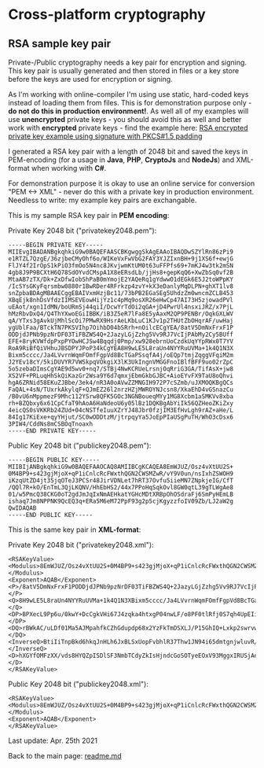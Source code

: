 # Cross-platform cryptography

## RSA sample key pair

Private-/Public cryptography needs a key pair for encryption and signing. This key pair is usually generated and then stored in files or a key store before the keys are used for encryption or signing.

As I'm working with online-compiler I'm using use static, hard-coded keys instead of loading them from files. This is for demonstration purpose only - **do not do this in production environment!**. As well all of my examples will use **unencrypted** private keys - you should avoid this as well and better work with **encrypted** private keys - find the example here: [RSA encrypted private key example using signature with PKCS#1.5 padding](rsa_encrypted_private_key_example_signature_string.md)

I generated a RSA key pair with a length of 2048 bit and saved the keys in PEM-encoding (for a usage in **Java**, **PHP**, **CryptoJs** and **NodeJs**) and XML-format when working with **C#**.

For demonstration purpose it is okay to use an online service for conversion "PEM <-> XML" - never do this with a private key in production environment. Needless to write: my example key pairs are exchangable.

This is my sample RSA key pair in **PEM encoding**:

Private Key 2048 bit ("privatekey2048.pem"):

```plaintext
-----BEGIN PRIVATE KEY-----
MIIEvgIBADANBgkqhkiG9w0BAQEFAASCBKgwggSkAgEAAoIBAQDwSZYlRn86zPi9
e1RTZL7QzgE/36zjbeCMyOhf6o/WIKeVxFwVbG2FAY3YJZIxnBH+9j1XS6f+ewjG
FlJY4f2IrOpS1kPiO3fmOo5N4nc8JKvjwmKtUM0t63uFFPfs69+7mKJ4w3tk2mSN
4gb8J9P9BCXtH6Q78SdOYvdCMspA1X8eERsdLb/jjHs8+gepKqQ6+XwZbSq0vf2B
MtaAB7zTX/Dk+ZxDfwIobShPaB0mYmojE2YAQeRq1gYdwwO1dEGk6E5J2toWPpKY
/IcSYsGKyFqrsmbw0880r1BwRDer4RFrkzp4zvY+kX3eDanlyMqDLPN+ghXT1lv8
snZpbaBDAgMBAAECggEBAIVxmHzjBc11/73bPB2EGaSEg5UhdzZm0wncmZCLB453
XBqEjk8nhDsVfdzIIMSEVEowHijYz1c4pMq9osXR26eHwCp47AI73H5zjowadPVl
uEAot/xgn1IdMN/boURmSj44qiI/DcwYrTdOi2qGA+jD4PwrUl4nsxiJRZ/x7PjL
hMzRbvDxQ4/Q4ThYXwoEGiIBBK/iB3Z5eR7lFa8E5yAaxM2QP9PENBr/OqkGXLWV
qA/YTxs3gAvkUjMhlScOi7PMwRX9HsrAeLKbLuC1KJv1p2THUtZbOHqrAF/uwHaj
ygUblFaa/BTckTN7PKSVIhp7OihbD04bSRrh+nOilcECgYEA/8atV5DmNxFrxF1P
ODDjdJPNb9pzNrDF03TiFBZWS4Q+2JazyLGjZzhg5Vv9RJ7VcIjPAbMy2Cy5BUff
EFE+8ryKVWfdpPxpPYOwHCJSw4Bqqdj0Pmp/xw928ebrnUoCzdkUqYYpRWx0T7YV
RoA9RiBfQiVHhuJBSDPYJPoP34kCgYEA8H9wLE5L8raUn4NYYRuUVMa+1k4Q1N3X
Bixm5cccc/Ja4LVvrnWqmFOmfFgpVd8BcTGaPSsqfA4j/oEQp7tmjZqggVFqiM2m
J2YEv18cY/5kiDUVYR7VWSkpqVOkgiX3lK3UkIngnVMGGFnoIBlfBFF9uo02rZpC
5o5zebaDImsCgYAE9d5wv0+nq7/STBj4NwKCRUeLrsnjOqRriG3GA/TifAsX+jw8
XS2VF+PRLuqHhSkQiKazGr2Wsa9Y6d7qmxjEbmGkbGJBC+AioEYvFX9TaU8oQhvi
hgA6ZRNid58EKuZJBbe/3ek4/nR3A0oAVwZZMNGIH972P7cSZmb/uJXMOQKBgQCs
FaQAL+4sN/TUxrkAkylqF+QJmEZ26l2nrzHZjMWROYNJcsn8/XkaEhD4vGSnazCu
/B0vU6nMppmezF9Mhc112YSrw8QFK5GOc3NGNBoueqMYy1MG8Xcbm1aSMKVv8xba
rh+BZQbxy6x61CpCfaT9hAoA6HaNdeoU6y05lBz1DQKBgAbYiIk56QZHeoZKiZxy
4eicQS0sVKKRb24ZUd+04cNSTfeIuuXZrYJ48Jbr0fzjIM3EfHvLgh9rAZ+aHe/L
84Ig17KiExe+qyYHjut/SC0wODDtzM/jtrpqyYa5JoEpPIaUSgPuTH/WhO3cDsx6
3PIW4/CddNs8mCSBOqTnoaxh
-----END PRIVATE KEY-----
```

Public Key 2048 bit ("publickey2048.pem"):

```plaintext
-----BEGIN PUBLIC KEY-----
MIIBIjANBgkqhkiG9w0BAQEFAAOCAQ8AMIIBCgKCAQEA8EmWJUZ/Osz4vXtUU2S+
0M4BP9+s423gjMjoX+qP1iCnlcRcFWxthQGN2CWSMZwR/vY9V0un/nsIxhZSWOH9
iKzqUtZD4jt35jqOTeJ3PCSr48JirVDNLet7hRT37Ovfu5iieMN7ZNpkjeIG/CfT
/QQl7R+kO/EnTmL3QjLKQNV/HhEbHS2/44x7PPoHqSqkOvl8GW0qtL39gTLWgAe8
01/w5PmcQ38CKG0oT2gdJmJqIxNmAEHkatYGHcMDtXRBpOhOSdraFj6SmPyHEmLB
ishaq7Jm8NPPNK9QcEQ3q+ERa5M6eM72PpF93g2p5cjKgyzzfoIV09Zb/LJ2aW2g
QwIDAQAB
-----END PUBLIC KEY-----
```

This is the same key pair in **XML-format**:

Private Key 2048 bit ("privatekey2048.xml"):

```plaintext
<RSAKeyValue>
<Modulus>8EmWJUZ/Osz4vXtUU2S+0M4BP9+s423gjMjoX+qP1iCnlcRcFWxthQGN2CWSMZwR/vY9V0un/nsIxhZSWOH9iKzqUtZD4jt35jqOTeJ3PCSr48JirVDNLet7hRT37Ovfu5iieMN7ZNpkjeIG/CfT/QQl7R+kO/EnTmL3QjLKQNV/HhEbHS2/44x7PPoHqSqkOvl8GW0qtL39gTLWgAe801/w5PmcQ38CKG0oT2gdJmJqIxNmAEHkatYGHcMDtXRBpOhOSdraFj6SmPyHEmLBishaq7Jm8NPPNK9QcEQ3q+ERa5M6eM72PpF93g2p5cjKgyzzfoIV09Zb/LJ2aW2gQw==</Modulus>
<Exponent>AQAB</Exponent>
<P>/8atV5DmNxFrxF1PODDjdJPNb9pzNrDF03TiFBZWS4Q+2JazyLGjZzhg5Vv9RJ7VcIjPAbMy2Cy5BUffEFE+8ryKVWfdpPxpPYOwHCJSw4Bqqdj0Pmp/xw928ebrnUoCzdkUqYYpRWx0T7YVRoA9RiBfQiVHhuJBSDPYJPoP34k=</P>
<Q>8H9wLE5L8raUn4NYYRuUVMa+1k4Q1N3XBixm5cccc/Ja4LVvrnWqmFOmfFgpVd8BcTGaPSsqfA4j/oEQp7tmjZqggVFqiM2mJ2YEv18cY/5kiDUVYR7VWSkpqVOkgiX3lK3UkIngnVMGGFnoIBlfBFF9uo02rZpC5o5zebaDIms=</Q>
<DP>BPXecL9Pp6u/0kwY+DcCgkVHi67J4zqka4htxgP04nwLF/o8PF0tlRfj0S7qh4UpEIimsxq9lrGvWOne6psYxG5hpGxiQQvgIqBGLxV/U2lPKEIb4oYAOmUTYnefBCrmSQW3v93pOP50dwNKAFcGWTDRiB/e9j+3EmZm/7iVzDk=</DP>
<DQ>rBWkAC/uLDf01Ma5AJMpahfkCZhGdupdp68x2YzFkTmDSXLJ/P15GhIQ+Lxkp2swrvwdL1OpzKaZnsxfTIXNddmEq8PEBSuRjnNzRjQaLnqjGMtTBvF3G5tWkjClb/MW2q4fgWUG8cusetQqQn2k/YQKAOh2jXXqFOstOZQc9Q0=</DQ>
<InverseQ>BtiIiTnpBkd6hkqJnHLh6JxBLSxUopFvbhlR37Thw1JN94i65dmtgnjwluvR/OMgzcR8e8uCH2sBn5od78vzgiDXsqITF76rJgeO639ILTA4MO3Mz+O2umrJhrkmgSk8hpRKA+5Mf9aE7dwOzHrc8hbj8J102zyYJIE6pOehrGE=</InverseQ>
<D>hXGYfOMFzXX/vds8HYQZpISDlSF3NmbTCdyZkIsHjndcGoSOTyeEOxV93MggxIRUSjAeKNjPVzikyr2ixdHbp4fAKnjsAjvcfnOOjBp09WW4QCi3/GCfUh0w39uhRGZKPjiqIj8NzBitN06LaoYD6MPg/CtSXiezGIlFn/Hs+MuEzNFu8PFDj9DhOFhfCgQaIgEEr+IHdnl5HuUVrwTnIBrEzZA/08Q0Gv86qQZctZWoD9hPGzeAC+RSMyGVJw6Ls8zBFf0eysB4spsu4LUom/WnZMdS1ls4eqsAX+7AdqPKBRuUVpr8FNyRM3s8pJUiGns6KFsPThtJGuH6c6KVwQ==</D>
</RSAKeyValue>
```

Public Key 2048 bit ("publickey2048.xml"):

```plaintext
<RSAKeyValue>
<Modulus>8EmWJUZ/Osz4vXtUU2S+0M4BP9+s423gjMjoX+qP1iCnlcRcFWxthQGN2CWSMZwR/vY9V0un/nsIxhZSWOH9iKzqUtZD4jt35jqOTeJ3PCSr48JirVDNLet7hRT37Ovfu5iieMN7ZNpkjeIG/CfT/QQl7R+kO/EnTmL3QjLKQNV/HhEbHS2/44x7PPoHqSqkOvl8GW0qtL39gTLWgAe801/w5PmcQ38CKG0oT2gdJmJqIxNmAEHkatYGHcMDtXRBpOhOSdraFj6SmPyHEmLBishaq7Jm8NPPNK9QcEQ3q+ERa5M6eM72PpF93g2p5cjKgyzzfoIV09Zb/LJ2aW2gQw==</Modulus>
<Exponent>AQAB</Exponent>
</RSAKeyValue>
```

Last update: Apr. 25th 2021

Back to the main page: [readme.md](../readme.md)